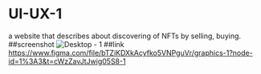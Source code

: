 # UI-UX-1
a website that describes about discovering of NFTs by selling, buying.
##screenshot
![Desktop - 1](https://user-images.githubusercontent.com/130703443/231883576-95c5d7d0-2b5c-4354-8681-c931448852d6.png) 
##link
https://www.figma.com/file/bTZiKDXkAcyfko5VNPguVr/graphics-1?node-id=1%3A3&t=cWzZavJtJwig05S8-1
